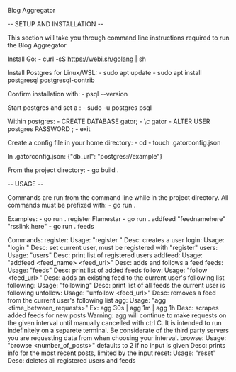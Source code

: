 Blog Aggregator

-- SETUP AND INSTALLATION --

This section will take you through command line instructions required to run the Blog Aggregator

Install Go:
    - curl -sS https://webi.sh/golang | sh


Install Postgres for Linux/WSL:
    - sudo apt update
    - sudo apt install postgresql postgresql-contrib

Confirm installation with:
    - psql --version

Start postgres and set a :
    - sudo -u postgres psql

Within postgres:
    - CREATE DATABASE gator;
    - \c gator
    - ALTER USER postgres PASSWORD <password>;
    - exit

Create a config file in your home directory:
    - cd
    - touch .gatorconfig.json

In .gatorconfig.json:
    {"db_url": "postgres://example"}

From the project directory:
    - go build .


-- USAGE --

Commands are run from the command line while in the project directory.
All commands must be prefixed with:
    - go run .

Examples:
    - go run . register Flamestar
    - go run . addfeed "feednamehere" "rsslink.here"
    - go run . feeds

Commands:
    register:
        Usage: "register <name>"
        Desc: creates a user
    login:
        Usage: "login <name>"
        Desc: set current user, must be registered with "register"
    users:
        Usage: "users"
        Desc: print list of registered users
    addfeed:
        Usage: "addfeed <feed_name> <feed_url>"
        Desc: adds and follows a feed
    feeds:
        Usage: "feeds"
        Desc: print list of added feeds
    follow:
        Usage: "follow <feed_url>"
        Desc: adds an existing feed to the current user's following list
    following:
        Usage: "following"
        Desc: print list of all feeds the current user is following
    unfollow:
        Usage: "unfollow <feed_url>"
        Desc: removes a feed from the current user's following list
    agg:
        Usage: "agg <time_between_requests>" Ex: agg 30s | agg 1m | agg 1h
        Desc: scrapes added feeds for new posts
        Warning: agg will continue to make requests on the given interval until manually cancelled with ctrl C. It is intended to run indefinitely on a separete terminal. Be considerate of the third party servers you are requesting data from when choosing your interval.
    browse:
        Usage: "browse <number_of_posts>" defaults to 2 if no input is given
        Desc: prints info for the most recent posts, limited by the input
    reset:
        Usage: "reset"
        Desc: deletes all registered users and feeds

    
